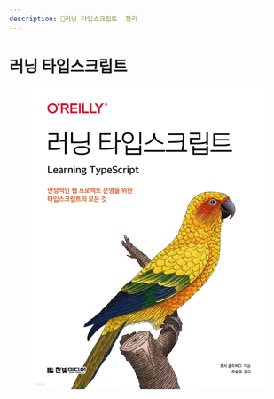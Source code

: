 ```yaml
---
description: 📘러닝 타입스크립트  정리
---
```


# 러닝 타입스크립트

<figure><img src="../../.gitbook/assets/image (14).png" alt=""><figcaption></figcaption></figure>



